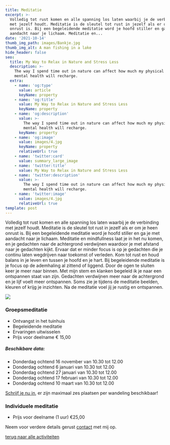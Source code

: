 ```yaml
---
title: Meditatie
excerpt: >-
  Volledig tot rust komen en alle spanning los laten waarbij je de verbinding
  met jezelf houdt. Meditatie is de sleutel tot rust in jezelf als er om je heen
  onrust is. Bij een begeleidende meditatie word je hoofd stiller en ga je met
  aandacht naar je lichaam. Meditatie en...
date: '2021-10-14'
thumb_img_path: images/Bankje.jpg
thumb_img_alt: A man fishing in a lake
hide_header: false
seo:
  title: My Way to Relax in Nature and Stress Less
  description: >-
    The way I spend time out in nature can affect how much my physical and
    mental health will recharge.
  extra:
    - name: 'og:type'
      value: article
      keyName: property
    - name: 'og:title'
      value: My Way to Relax in Nature and Stress Less
      keyName: property
    - name: 'og:description'
      value: >-
        The way I spend time out in nature can affect how much my physical and
        mental health will recharge.
      keyName: property
    - name: 'og:image'
      value: images/4.jpg
      keyName: property
      relativeUrl: true
    - name: 'twitter:card'
      value: summary_large_image
    - name: 'twitter:title'
      value: My Way to Relax in Nature and Stress Less
    - name: 'twitter:description'
      value: >-
        The way I spend time out in nature can affect how much my physical and
        mental health will recharge.
    - name: 'twitter:image'
      value: images/4.jpg
      relativeUrl: true
template: post
---
```

Volledig tot rust komen en alle spanning los laten waarbij je de verbinding met jezelf houdt. Meditatie is de sleutel tot rust in jezelf als er om je heen onrust is. Bij een begeleidende meditatie word je hoofd stiller en ga je met aandacht naar je lichaam. Meditatie en mindfullness laat je in het nu komen, en je gedachten naar de achtergrond verdwijnen waardoor je met afstand naar je gedachten kijkt. Ervaar dat er minder focus is op je gedachten die je continu laten wegdrijven naar toekomst of verleden. Kom tot rust en houd balans in je leven en tussen je hoofd en je hart.
Bij begeleidende meditatie is je focus op de ademhaling al zittend of liggend. Door de ogen te sluiten keer je meer naar binnen. Met mijn stem en klanken begeleid ik je naar een ontspannen staat van zijn. Gedachten verdwijnen meer naar de achtergrond en je lijf voelt meer ontspannen. Soms zie je tijdens de meditatie beelden, kleuren of krijg je inzichten. Na de meditatie voel jij je rustig en ontspannen.

![](/images/Beeldje.jpg)

### Groepsmeditatie

*   Ontvangst in het tuinhuis
*   Begeleidende meditatie
*   Ervaringen uitwisselen
*   Prijs voor deelname € 15,00

##### Beschikbare data:

*   Donderdag ochtend 16 november van 10.30 tot 12.00
*   Donderdag ochtend 6 januari van 10.30 tot 12.00
*   Donderdag ochtend 27 januari van 10.30 tot 12.00
*   Donderdag ochtend 17 februari van 10.30 tot 12.00
*   Donderdag ochtend 10 maart van 10.30 tot 12.00

[Schrijf je nu in](/contact), er zijn maximaal zes plaatsen per wandeling beschikbaar!

### Individuele meditatie

*   Prijs voor deelname (1 uur) €25,00

Neem voor verdere details gerust [contact](/contact) met mij op.

[terug naar alle activiteiten](/diensten-voor-jou)
